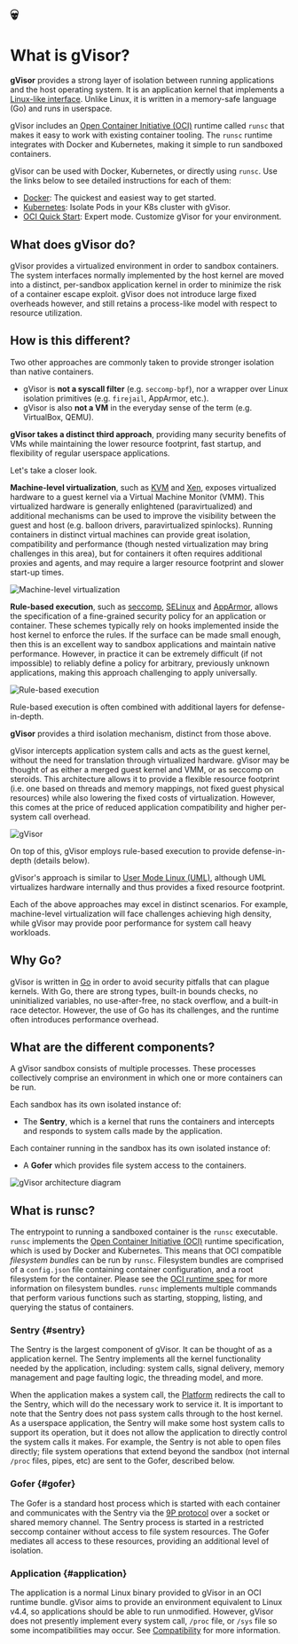 # 💀
# What is gVisor?

**gVisor** provides a strong layer of isolation between running applications and
the host operating system. It is an application kernel that implements a
[Linux-like interface][linux]. Unlike Linux, it is written in a memory-safe
language (Go) and runs in userspace.

gVisor includes an [Open Container Initiative (OCI)][oci] runtime called `runsc`
that makes it easy to work with existing container tooling. The `runsc` runtime
integrates with Docker and Kubernetes, making it simple to run sandboxed
containers.

gVisor can be used with Docker, Kubernetes, or directly using `runsc`. Use the
links below to see detailed instructions for each of them:

*   [Docker](./user_guide/quick_start/docker.md): The quickest and easiest way
    to get started.
*   [Kubernetes](./user_guide/quick_start/kubernetes.md): Isolate Pods in your
    K8s cluster with gVisor.
*   [OCI Quick Start](./user_guide/quick_start/oci.md): Expert mode. Customize
    gVisor for your environment.

## What does gVisor do?

gVisor provides a virtualized environment in order to sandbox containers. The
system interfaces normally implemented by the host kernel are moved into a
distinct, per-sandbox application kernel in order to minimize the risk of a
container escape exploit. gVisor does not introduce large fixed overheads
however, and still retains a process-like model with respect to resource
utilization.

## How is this different?

Two other approaches are commonly taken to provide stronger isolation than
native containers.

*   gVisor is **not a syscall filter** (e.g. `seccomp-bpf`), nor a wrapper over
    Linux isolation primitives (e.g. `firejail`, AppArmor, etc.).
*   gVisor is also **not a VM** in the everyday sense of the term (e.g.
    VirtualBox, QEMU).

**gVisor takes a distinct third approach**, providing many security benefits of
VMs while maintaining the lower resource footprint, fast startup, and
flexibility of regular userspace applications.

Let's take a closer look.

**Machine-level virtualization**, such as [KVM][kvm] and [Xen][xen], exposes
virtualized hardware to a guest kernel via a Virtual Machine Monitor (VMM). This
virtualized hardware is generally enlightened (paravirtualized) and additional
mechanisms can be used to improve the visibility between the guest and host
(e.g. balloon drivers, paravirtualized spinlocks). Running containers in
distinct virtual machines can provide great isolation, compatibility and
performance (though nested virtualization may bring challenges in this area),
but for containers it often requires additional proxies and agents, and may
require a larger resource footprint and slower start-up times.

![Machine-level virtualization](Machine-Virtualization.png "Machine-level virtualization")

**Rule-based execution**, such as [seccomp][seccomp], [SELinux][selinux] and
[AppArmor][apparmor], allows the specification of a fine-grained security policy
for an application or container. These schemes typically rely on hooks
implemented inside the host kernel to enforce the rules. If the surface can be
made small enough, then this is an excellent way to sandbox applications and
maintain native performance. However, in practice it can be extremely difficult
(if not impossible) to reliably define a policy for arbitrary, previously
unknown applications, making this approach challenging to apply universally.

![Rule-based execution](Rule-Based-Execution.png "Rule-based execution")

Rule-based execution is often combined with additional layers for
defense-in-depth.

**gVisor** provides a third isolation mechanism, distinct from those above.

gVisor intercepts application system calls and acts as the guest kernel, without
the need for translation through virtualized hardware. gVisor may be thought of
as either a merged guest kernel and VMM, or as seccomp on steroids. This
architecture allows it to provide a flexible resource footprint (i.e. one based
on threads and memory mappings, not fixed guest physical resources) while also
lowering the fixed costs of virtualization. However, this comes at the price of
reduced application compatibility and higher per-system call overhead.

![gVisor](Layers.png "gVisor")

On top of this, gVisor employs rule-based execution to provide defense-in-depth
(details below).

gVisor's approach is similar to [User Mode Linux (UML)][uml], although UML
virtualizes hardware internally and thus provides a fixed resource footprint.

Each of the above approaches may excel in distinct scenarios. For example,
machine-level virtualization will face challenges achieving high density, while
gVisor may provide poor performance for system call heavy workloads.

## Why Go?

gVisor is written in [Go][golang] in order to avoid security pitfalls that can
plague kernels. With Go, there are strong types, built-in bounds checks, no
uninitialized variables, no use-after-free, no stack overflow, and a built-in
race detector. However, the use of Go has its challenges, and the runtime often
introduces performance overhead.

## What are the different components?

A gVisor sandbox consists of multiple processes. These processes collectively
comprise an environment in which one or more containers can be run.

Each sandbox has its own isolated instance of:

*   The **Sentry**, which is a kernel that runs the containers and intercepts
    and responds to system calls made by the application.

Each container running in the sandbox has its own isolated instance of:

*   A **Gofer** which provides file system access to the containers.

![gVisor architecture diagram](Sentry-Gofer.png "gVisor architecture diagram")

## What is runsc?

The entrypoint to running a sandboxed container is the `runsc` executable.
`runsc` implements the [Open Container Initiative (OCI)][oci] runtime
specification, which is used by Docker and Kubernetes. This means that OCI
compatible *filesystem bundles* can be run by `runsc`. Filesystem bundles are
comprised of a `config.json` file containing container configuration, and a root
filesystem for the container. Please see the [OCI runtime spec][runtime-spec]
for more information on filesystem bundles. `runsc` implements multiple commands
that perform various functions such as starting, stopping, listing, and querying
the status of containers.

### Sentry {#sentry}

The Sentry is the largest component of gVisor. It can be thought of as a
application kernel. The Sentry implements all the kernel functionality needed by
the application, including: system calls, signal delivery, memory management and
page faulting logic, the threading model, and more.

When the application makes a system call, the
[Platform](./architecture_guide/platforms.md) redirects the call to the Sentry,
which will do the necessary work to service it. It is important to note that the
Sentry does not pass system calls through to the host kernel. As a userspace
application, the Sentry will make some host system calls to support its
operation, but it does not allow the application to directly control the system
calls it makes. For example, the Sentry is not able to open files directly; file
system operations that extend beyond the sandbox (not internal `/proc` files,
pipes, etc) are sent to the Gofer, described below.

### Gofer {#gofer}

The Gofer is a standard host process which is started with each container and
communicates with the Sentry via the [9P protocol][9p] over a socket or shared
memory channel. The Sentry process is started in a restricted seccomp container
without access to file system resources. The Gofer mediates all access to these
resources, providing an additional level of isolation.

### Application {#application}

The application is a normal Linux binary provided to gVisor in an OCI runtime
bundle. gVisor aims to provide an environment equivalent to Linux v4.4, so
applications should be able to run unmodified. However, gVisor does not
presently implement every system call, `/proc` file, or `/sys` file so some
incompatibilities may occur. See [Compatibility](./user_guide/compatibility.md)
for more information.

[9p]: https://en.wikipedia.org/wiki/9P_(protocol)
[apparmor]: https://wiki.ubuntu.com/AppArmor
[golang]: https://golang.org
[kvm]: https://www.linux-kvm.org
[linux]: https://en.wikipedia.org/wiki/Linux_kernel_interfaces
[oci]: https://www.opencontainers.org
[runtime-spec]: https://github.com/opencontainers/runtime-spec
[seccomp]: https://www.kernel.org/doc/Documentation/prctl/seccomp_filter.txt
[selinux]: https://selinuxproject.org
[uml]: http://user-mode-linux.sourceforge.net/
[xen]: https://www.xenproject.org
